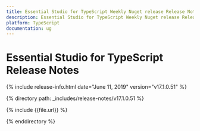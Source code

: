 ```yaml
---
title: Essential Studio for TypeScript Weekly Nuget release Release Notes  
description: Essential Studio for TypeScript Weekly Nuget release Release Notes  
platform: TypeScript
documentation: ug
---
```


# Essential Studio for TypeScript  Release Notes  

{% include release-info.html date="June 11, 2019"  version="v17.1.0.51" %} 


{% directory path: _includes/release-notes/v17.1.0.51 %}

{% include {{file.url}} %}

{% enddirectory %}